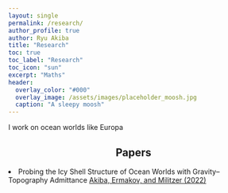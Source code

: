 ```yaml
---
layout: single 
permalink: /research/
author_profile: true
author: Ryu Akiba
title: "Research"
toc: true
toc_label: "Research"
toc_icon: "sun"
excerpt: "Maths"
header:
  overlay_color: "#000"
  overlay_image: /assets/images/placeholder_moosh.jpg
  caption: "A sleepy moosh"
---
```


<p align="justify">

I work on ocean worlds like Europa

</p>

## <center>Papers</center>

<li>Probing the Icy Shell Structure of Ocean Worlds with Gravity–Topography Admittance <a
href="https://doi.org/10.3847/PSJ/ac4d2b">Akiba, Ermakov, and Militzer (2022) </a> </li>